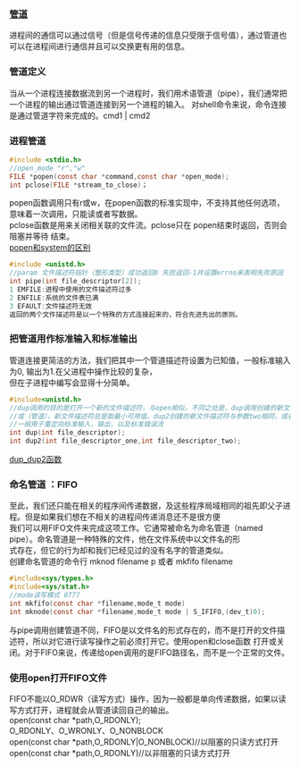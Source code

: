 ### [管道](#管道定义)
进程间的通信可以通过信号（但是信号传递的信息只受限于信号值），通过管道也可以在进程间进行通信并且可以交换更有用的信息。
### 管道定义
当从一个进程连接数据流到另一个进程时，我们用术语管道（pipe），我们通常把一个进程的输出通过管道连接到另一个进程的输入。
对shell命令来说，命令连接是通过管道字符来完成的。cmd1 | cmd2
### 进程管道
```c
#include <stdio.h>
//open_mode "r","w"
FILE *popen(const char *command,const char *open_mode);
int pclose(FILE *stream_to_close)；
```
popen函数调用只有r或w，在popen函数的标准实现中，不支持其他任何选项，意味着一次调用，只能读或者写数据。  
pclose函数是用来关闭相关联的文件流。pclose只在 popen结束时返回，否则会阻塞并等待 结束。   
[popen和system的区别](http://blog.csdn.net/liuxingen/article/details/47057539 "两个Linux下执行shell的函数的区别")
```c
#include <unistd.h>
//param 文件描述符指针（整形类型）成功返回0 失败返回-1并设置errno来表明失败原因
int pipe(int file_descriptor[2]);  
1 EMFILE:进程中使用的文件描述符过多  
2 ENFILE:系统的文件表已满  
3 EFAULT:文件描述符无效  
返回的两个文件描述符是以一个特殊的方式连接起来的，符合先进先出的原则。
```  
### 把管道用作标准输入和标准输出  
管道连接更简洁的方法，我们把其中一个管道描述符设置为已知值，一般标准输入为0, 输出为1.在父进程中操作比较的复杂，  
但在子进程中编写会显得十分简单。
```c
#include<unistd.h>
//dup调用的目的是打开一个新的文件描述符，与open相似，不同之处是，dup调用创建的新文件描述符与作为它参数的描述符指向一个  
//或（管道），新文件描述符总是取最小可用值。dup2创建的新文件描述符与参数two相同，或者是第一个大于改参数的可用值
//一般用于重定向标准输入，输出，以及标准错误流
int dup(int file_descriptor);
int dup2(int file_descriptor_one,int file_descriptor_two);
```  
[dup_dup2函数](http://blog.csdn.net/fulinus/article/details/9669177 "函数介绍") 

### 命名管道 ：FIFO  
至此，我们还只能在相关的程序间传递数据，及这些程序局域相同的祖先即父子进程。但是如果我们想在不相关的进程间传递消息还不是很方便  
我们可以用FIFO文件来完成这项工作。它通常被命名为命名管道（named pipe）。命名管道是一种特殊的文件，他在文件系统中以文件名的形  
式存在，但它的行为却和我们已经见过的没有名字的管道类似。  
创建命名管道的命令行 mknod filename p 或者 mkfifo filename
```c
#include<sys/types.h>
#include<sys/stat.h>
//mode读写模式 0777
int mkfifo(const char *filename,mode_t mode)
int mknode(const char *filename,mode_t mode | S_IFIFO,(dev_t)0);
```  
与pipe调用创建管道不同，FIFO是以文件名的形式存在的，而不是打开的文件描述符，所以对它进行读写操作之前必须打开它。使用open和close函数
打开或关闭。对于FIFO来说，传递给open调用的是FIFO路径名，而不是一个正常的文件。  
###  使用open打开FIFO文件  
FIFO不能以O_RDWR（读写方式）操作，因为一般都是单向传递数据，如果以读写方式打开，进程就会从管道读回自己的输出。  
open(const char *path,O_RDONLY);   
O_RDONLY、O_WRONLY、O_NONBLOCK  
open(const char *path,O_RDONLY|O_NONBLOCK)//以阻塞的只读方式打开    
open(const char *path,O_RDONLY)//以非阻塞的只读方式打开
